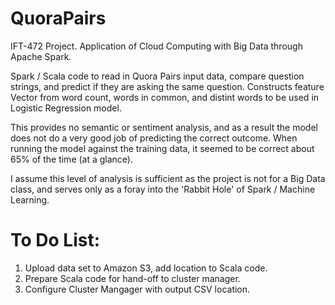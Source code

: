 # QuoraPairs
IFT-472 Project. Application of Cloud Computing with Big Data through Apache Spark.

Spark / Scala code to read in Quora Pairs input data, compare question strings, and predict if they are asking the same question.
Constructs feature Vector from word count, words in common, and distint words to be used in Logistic Regression model.

This provides no semantic or sentiment analysis, and as a result the model does not do a very good job of predicting the correct outcome. When running the model against the training data, it seemed to be correct about 65% of the time (at a glance). 

I assume this level of analysis is sufficient as the project is not for a Big Data class, and serves only as a foray into the 'Rabbit Hole' of Spark / Machine Learning.

# To Do List:
1. Upload data set to Amazon S3, add location to Scala code.
2. Prepare Scala code for hand-off to cluster manager.
3. Configure Cluster Mangager with output CSV location.
